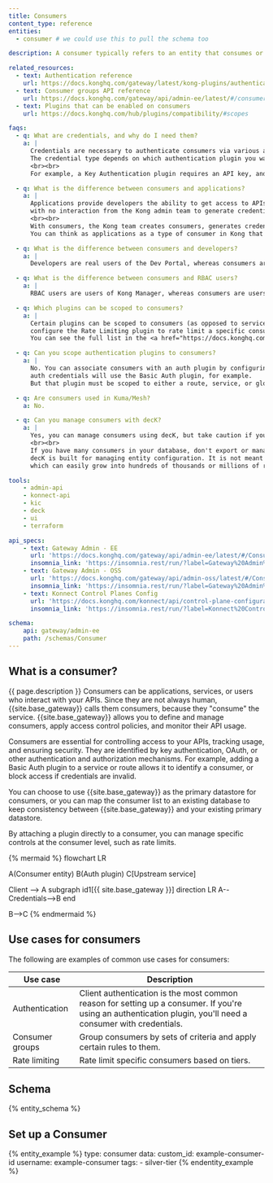 ```yaml
---
title: Consumers
content_type: reference
entities:
  - consumer # we could use this to pull the schema too

description: A consumer typically refers to an entity that consumes or uses the APIs managed by Kong Gateway.

related_resources:
  - text: Authentication reference
    url: https://docs.konghq.com/gateway/latest/kong-plugins/authentication/reference/
  - text: Consumer groups API reference
    url: https://docs.konghq.com/gateway/api/admin-ee/latest/#/consumer_groups
  - text: Plugins that can be enabled on consumers
    url: https://docs.konghq.com/hub/plugins/compatibility/#scopes

faqs:
  - q: What are credentials, and why do I need them?
    a: |
      Credentials are necessary to authenticate consumers via various authentication mechanisms.
      The credential type depends on which authentication plugin you want to use.
      <br><br>
      For example, a Key Authentication plugin requires an API key, and a Basic Auth plugin requires a username and password pair.

  - q: What is the difference between consumers and applications?
    a: |
      Applications provide developers the ability to get access to APIs managed by Kong Gateway or Konnect
      with no interaction from the Kong admin team to generate credentials required.
      <br><br>
      With consumers, the Kong team creates consumers, generates credentials and needs to share them with the developers that need access to the APIs.
      You can think as applications as a type of consumer in Kong that allows developers to automatically obtain credentials for and subscribe to the required APIs.

  - q: What is the difference between consumers and developers?
    a: |
      Developers are real users of the Dev Portal, whereas consumers are abstractions.

  - q: What is the difference between consumers and RBAC users?
    a: |
      RBAC users are users of Kong Manager, whereas consumers are users (real or abstract) of the Gateway itself.

  - q: Which plugins can be scoped to consumers?
    a: |
      Certain plugins can be scoped to consumers (as opposed to services, routes, or globally). For example, you might want to
      configure the Rate Limiting plugin to rate limit a specific consumer, or use the Request Transformer plugin to edit requests for that consumer.
      You can see the full list in the <a href="https://docs.konghq.com/hub/plugins/compatibility/#scopes">plugin scopes compatibility reference</a>.

  - q: Can you scope authentication plugins to consumers?
    a: |
      No. You can associate consumers with an auth plugin by configuring credentials - a consumer with basic
      auth credentials will use the Basic Auth plugin, for example.
      But that plugin must be scoped to either a route, service, or globally, so that the consumer can access it.

  - q: Are consumers used in Kuma/Mesh?
    a: No.

  - q: Can you manage consumers with decK?
    a: |
      Yes, you can manage consumers using decK, but take caution if you have a large number of consumers.
      <br><br>
      If you have many consumers in your database, don't export or manage them using decK.
      decK is built for managing entity configuration. It is not meant for end user data,
      which can easily grow into hundreds of thousands or millions of records.

tools:
    - admin-api
    - konnect-api
    - kic
    - deck
    - ui
    - terraform

api_specs:
    - text: Gateway Admin - EE
      url: 'https://docs.konghq.com/gateway/api/admin-ee/latest/#/Consumers'
      insomnia_link: 'https://insomnia.rest/run/?label=Gateway%20Admin%20Enterprise%20API&uri=https%3A%2F%2Fraw.githubusercontent.com%2FKong%2Fdocs.konghq.com%2Fmain%2Fapi-specs%2FGateway-EE%2Flatest%2Fkong-ee.yaml'
    - text: Gateway Admin - OSS
      url: 'https://docs.konghq.com/gateway/api/admin-oss/latest/#/Consumers'
      insomnia_link: 'https://insomnia.rest/run/?label=Gateway%20Admin%20OSS%20API&uri=https%3A%2F%2Fraw.githubusercontent.com%2FKong%2Fdocs.konghq.com%2Fmain%2Fapi-specs%2FGateway-OSS%2Flatest%2Fkong-oss.yaml'
    - text: Konnect Control Planes Config
      url: 'https://docs.konghq.com/konnect/api/control-plane-configuration/latest/#/Consumers'
      insomnia_link: 'https://insomnia.rest/run/?label=Konnect%20Control%20Plane%20Config&uri=https%3A%2F%2Fraw.githubusercontent.com%2FKong%2Fdocs.konghq.com%2Fmain%2Fapi-specs%2FKonnect%2Fcontrol-planes-config%2Fcontrol-planes-config.yaml'

schema:
    api: gateway/admin-ee
    path: /schemas/Consumer
---
```


## What is a consumer?

{{ page.description }} Consumers can be applications, services, or users who interact with your APIs.
Since they are not always human, {{site.base_gateway}} calls them consumers, because they "consume" the service.
{{site.base_gateway}} allows you to define and manage consumers, apply access control policies, and monitor their API usage.

Consumers are essential for controlling access to your APIs, tracking usage, and ensuring security.
They are identified by key authentication, OAuth, or other authentication and authorization mechanisms. 
For example, adding a Basic Auth plugin to a service or route allows it to identify a consumer, or block access if credentials are invalid.

You can choose to use {{site.base_gateway}} as the primary datastore for consumers, or you can map the consumer list 
to an existing database to keep consistency between {{site.base_gateway}} and your existing primary datastore.

By attaching a plugin directly to a consumer, you can manage specific controls at the consumer level, such as rate limits.

{% mermaid %}
flowchart LR

A(Consumer entity)
B(Auth plugin)
C[Upstream service]

Client --> A
subgraph id1[{{ site.base_gateway }}]
direction LR
A--Credentials-->B
end

B-->C
{% endmermaid %}

## Use cases for consumers

The following are examples of common use cases for consumers:

|Use case | Description|
|---------|------------|
|Authentication | Client authentication is the most common reason for setting up a consumer. If you're using an authentication plugin, you'll need a consumer with credentials.|
|Consumer groups | Group consumers by sets of criteria and apply certain rules to them.|
|Rate limiting | Rate limit specific consumers based on tiers.|

## Schema

{% entity_schema %}

## Set up a Consumer

{% entity_example %}
type: consumer
data:
  custom_id: example-consumer-id
  username: example-consumer
  tags:
    - silver-tier
{% endentity_example %}
